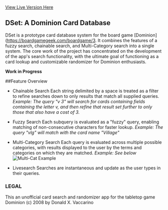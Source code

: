 [View Live Version Here](https://dset-app.herokuapp.com/)

## DSet: A Dominion Card Database

DSet is a prototype card database system for the board game [Dominion](https://boardgamegeek.com/boardgame/3. It combines the features of a fuzzy search, chainable search, and Multi-Category search into a single system. The core work of the project has concentrated on the development of the app's search functionality, with the ultimate goal of functioning as a card lookup and customizable randomizer for Dominion enthusiasts.

**Work in Progress**

##Feature Overview
* Chainable Search
Each string delimited by a space is treated as a filter to refine searches down to only results that match all supplied queries.
*Example: The query "v 3" will search for cards containing fields containing the letter v, and then refine that result set further to only those that also
have a cost of 3.*
* Fuzzy Search
Each subquery is evaluated as a "fuzzy" query, enabling matching of non-consecutive characters for faster lookup.
*Example: The query "vlg" will match with the card name "Village"*
* Multi-Category Search
Each query is evaluated across multiple possible categories, with results displayed to the user by the terms and categories on which they are matched.
*Example: See below*
![Multi-Cat Example](https://imgur.com/WomyNrE)

* Livesearch
Searches are instantaneous and update as the user types in their queries.

### LEGAL
This an unofficial card search and randomizer app for the tabletop game Dominion (c) 2008 by Donald X. Vaccarino
